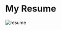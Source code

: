 # My Resume

![resume](https://docs.google.com/viewer?url=https://github.com/noonels/resume/raw/master/resume.pdf)
